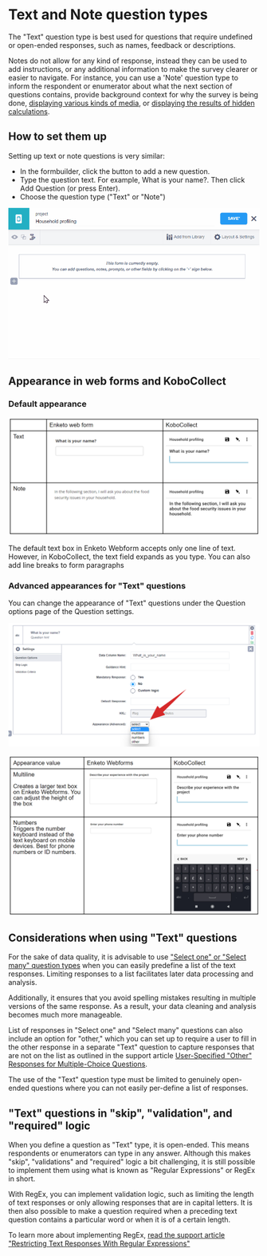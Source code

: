 # Text and Note question types

The "Text" question type is best used for questions that require undefined or
open-ended responses, such as names, feedback or descriptions.

Notes do not allow for any kind of response, instead they can be used to add
instructions, or any additional information to make the survey clearer or easier
to navigate. For instance, you can use a 'Note' question type to inform the
respondent or enumerator about what the next section of questions contains,
provide background context for why the survey is being done,
[displaying various kinds of media](media.md), or
[displaying the results of hidden calculations](responses_inside_question.md).

## How to set them up

Setting up text or note questions is very similar:

-   In the formbuilder, click the <i class="k-icon k-icon-plus"></i> button to
    add a new question.
-   Type the question text. For example, What is your name?. Then click Add
    Question (or press Enter).
-   Choose the question type ("Text" or "Note")

![Setting up text and note questions](images/text_and_note/text_note_setup.gif)

## Appearance in web forms and KoboCollect

### Default appearance

![Default appearance of text and note](images/text_and_note/text_note_default_appearance.png)

<p class="note">
  The default text box in Enketo Webform accepts only one line of text. However,
  in KoboCollect, the text field expands as you type. You can also add line
  breaks to form paragraphs
</p>

### Advanced appearances for "Text" questions

You can change the appearance of "Text" questions under the Question options
page of the Question settings.

![Appearance settings](images/text_and_note/text_appearance_settings.png)

![Advanced appearances for text](images/text_and_note/text_advanced_appearance.png)

## Considerations when using "Text" questions

For the sake of data quality, it is advisable to use
["Select one" or "Select many" question types](select_one_and_select_many.md)
when you can easily predefine a list of the text responses. Limiting responses
to a list facilitates later data processing and analysis.

Additionally, it ensures that you avoid spelling mistakes resulting in multiple
versions of the same response. As a result, your data cleaning and analysis
becomes much more manageable.

List of responses in "Select one" and "Select many" questions can also include
an option for "other," which you can set up to require a user to fill in the
other response in a separate "Text" question to capture responses that are not
on the list as outlined in the support article
[User-Specified "Other" Responses for Multiple-Choice Questions](user_specified_other.md).

The use of the "Text" question type must be limited to genuinely open-ended
questions where you can not easily per-define a list of responses.

## "Text" questions in "skip", "validation", and "required" logic

When you define a question as "Text" type, it is open-ended. This means
respondents or enumerators can type in any answer. Although this makes "skip",
"validations" and "required" logic a bit challenging, it is still possible to
implement them using what is known as "Regular Expressions" or RegEx in short.

With RegEx, you can implement validation logic, such as limiting the length of
text responses or only allowing responses that are in capital letters. It is
then also possible to make a question required when a preceding text question
contains a particular word or when it is of a certain length.

To learn more about implementing RegEx,
[read the support article "Restricting Text Responses With Regular Expressions"](restrict_responses.md)
